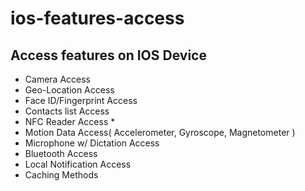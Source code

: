# ios-features-access
## Access features on IOS Device
- Camera Access
- Geo-Location Access
- Face ID/Fingerprint Access
- Contacts list Access
- NFC Reader Access *
- Motion Data Access( Accelerometer, Gyroscope, Magnetometer )
- Microphone w/ Dictation Access
- Bluetooth Access
- Local Notification Access
- Caching Methods
